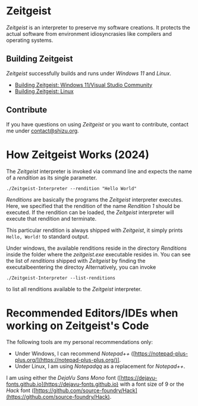 # Zeitgeist
*Zeitgeist* is an interpreter to preserve my software creations.
It protects the actual software from environment idiosyncrasies like compilers and operating systems.

## Building Zeitgeist
*Zeitgeist* successfully builds and runs under *Windows 11* and *Linux*.

- [Building Zeitgeist: Windows 11/Visual Studio Community](building-under-windows-11-visual-studio-community-2022.md)
- [Building Zeitgeist: Linux](building-under-linux.md)

## Contribute
If you have questions on using *Zeitgeist* or you want to contribute,
contact me under [contact@shizu.org](contact@shizu.org).

# How Zeitgeist Works (2024)
The *Zeitgeist* interpreter is invoked via command line and expects the name of a *rendition* as its single parameter.
```
./Zeitgeist-Interpreter --rendition "Hello World"
```
*Renditions* are basically the programs the *Zeitgeist* interpreter executes.
Here, we specified that the rendition of the name *Rendition 1* should be executed.
If the rendition can be loaded, the *Zeitgeist* interpreter will execute that rendition and terminate.

This particular rendition is always shipped with *Zeitgeist*, it simply prints `Hello, World!` to standard output. 

Under windows, the available renditions reside in the directory *Renditions* inside the folder where the *zeitgeist.exe* executable resides in.
You can see the list of *renditions* shipped with *Zeitgeist* by finding the executalbeentering the directoy
Alternatively, you can invoke
```
./Zeitgeist-Interpreter --list-renditions
```
to list all renditions available to the *Zeitgeist* interpreter.

# Recommended Editors/IDEs when working on Zeitgeist's Code
The following tools are my personal recommendations only:
- Under Windows, I can recommend *Notepad++* ([https://notepad-plus-plus.org/](https://notepad-plus-plus.org/)].
- Under Linux, I am using *Notepadqq* as a replacement for *Notepad++*.

I am using either the *DejaVu Sans Mono* font ([https://dejavu-fonts.github.io](https://dejavu-fonts.github.io) with a font size of 9
or the *Hack* font ([https://github.com/source-foundry/Hack](https://github.com/source-foundry/Hack).
